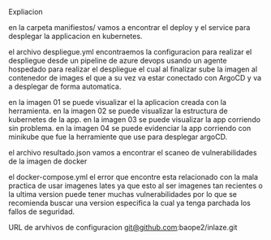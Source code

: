 Expliacion 

en la carpeta manifiestos/ vamos a encontrar el deploy y el service para desplegar la applicacion en kubernetes.

el archivo despliegue.yml encontraemos la configuracion para realizar el despliegue desde un pipeline de azure devops usando un agente hospedado para realizar el despliegue el cual al finalizar  sube la imagen al contenedor de images el que a su vez va estar conectado con ArgoCD y va a desplegar de forma automatica.

en la imagen 01 se puede visualizar el la aplicacion creada con la herramienta.
en la imagen 02 se puede visualizar la estructura de kubernetes de la app.
en la imagen 03 se puede visualizar la app corriendo sin problema.
en la imagen 04 se puede evidenciar la app corriendo con minikube que fue la herramiente que use para desplegar argoCD.

el archivo resultado.json vamos a encontrar el scaneo de vulnerabilidades de la imagen de docker

el docker-compose.yml el error que encontre esta relacionado con la mala practica de usar imagenes lates ya que esto al ser imagenes tan recientes o la ultima version puede tener muchas vulnerabilidades por lo que se recomienda buscar una version especifica la cual ya tenga parchada los fallos de seguridad.



URL de arvhivos de configuracion git@github.com:baope2/inlaze.git

